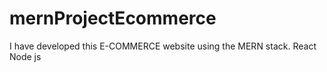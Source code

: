 # mernProjectEcommerce
I have developed this E-COMMERCE website using the MERN stack.
React
Node js
